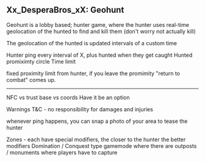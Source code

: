 ## Xx_DesperaBros_xX: Geohunt

Geohunt is a lobby based; hunter game, where the hunter uses real-time geolocation of the hunted to find and kill them
(don't worry not actually kill)

The geolocation of the hunted is updated intervals of a custom time



Hunter ping every interval of X, plus hunted when they get caught
Hunted promiximty circle
Time limit


fixed proximity limit from hunter, if you leave the promimity "return to combat"
comes up.

----------------------------------------


NFC vs trust base vs coords
Have it be an option





Warnings
T&C - no responsibility for damages and injuries



whenever ping happens, you can snap a photo of your area to tease the hunter


Zones - each have special modifiers, the closer to the hunter the better modifiers
Domination / Conquest type gamemode where there are outposts / monuments where players have to capture
